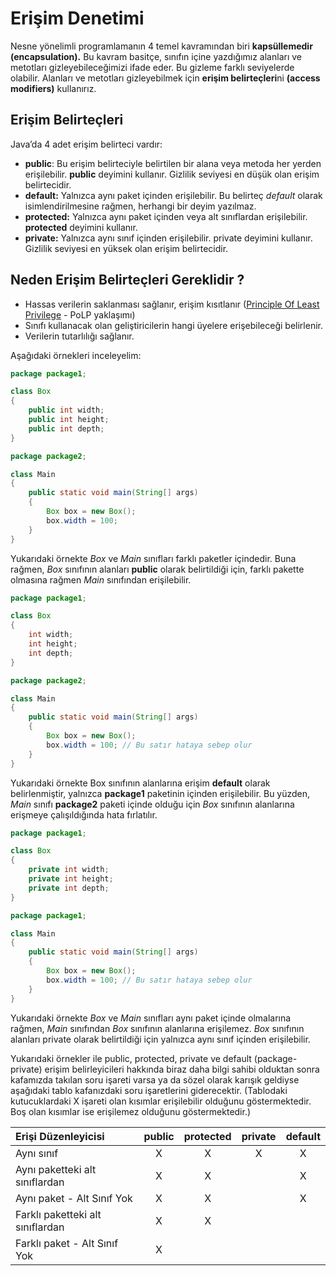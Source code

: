 # Erişim Denetimi

Nesne yönelimli programlamanın 4 temel kavramından biri **kapsüllemedir (encapsulation).** Bu kavram basitçe, sınıfın içine yazdığımız alanları ve metotları gizleyebileceğimizi ifade eder. Bu gizleme farklı seviyelerde olabilir. Alanları ve metotları gizleyebilmek için **erişim belirteçleri**ni **(access modifiers)** kullanırız.

## Erişim Belirteçleri

Java’da 4 adet erişim belirteci vardır:

- **public**: Bu erişim belirteciyle belirtilen bir alana veya metoda her yerden erişilebilir. **public** deyimini kullanır. Gizlilik seviyesi en düşük olan erişim belirtecidir.
- **default:** Yalnızca aynı paket içinden erişilebilir. Bu belirteç _default_ olarak isimlendirilmesine rağmen, herhangi bir deyim yazılmaz.
- **protected:** Yalnızca aynı paket içinden veya alt sınıflardan erişilebilir. **protected** deyimini kullanır.
- **private:** Yalnızca aynı sınıf içinden erişilebilir. private deyimini kullanır. Gizlilik seviyesi en yüksek olan erişim belirtecidir.

## Neden Erişim Belirteçleri Gereklidir ?

- Hassas verilerin saklanması sağlanır, erişim kısıtlanır ([Principle Of Least Privilege](https://en.wikipedia.org/wiki/Principle_of_least_privilege) - PoLP yaklaşımı)
- Sınıfı kullanacak olan geliştiricilerin hangi üyelere erişebileceği belirlenir.
- Verilerin tutarlılığı sağlanır.

Aşağıdaki örnekleri inceleyelim:

```java
package package1;

class Box
{
	public int width;
	public int height;
	public int depth;
}
```

```java
package package2;

class Main
{
	public static void main(String[] args)
	{
		Box box = new Box();
		box.width = 100;
	}
}
```

Yukarıdaki örnekte _Box_ ve _Main_ sınıfları farklı paketler içindedir. Buna rağmen, _Box_ sınıfının alanları **public** olarak belirtildiği için, farklı pakette olmasına rağmen _Main_ sınıfından erişilebilir.

```java
package package1;

class Box
{
	int width;
	int height;
	int depth;
}
```

```java
package package2;

class Main
{
	public static void main(String[] args)
	{
        Box box = new Box();
	    box.width = 100; // Bu satır hataya sebep olur
	}
}
```

Yukarıdaki örnekte Box sınıfının alanlarına erişim **default** olarak belirlenmiştir, yalnızca **package1** paketinin içinden erişilebilir. Bu yüzden, _Main_ sınıfı **package2** paketi içinde olduğu için _Box_ sınıfının alanlarına erişmeye çalışıldığında hata fırlatılır.

```java
package package1;

class Box
{
	private int width;
	private int height;
	private int depth;
}
```

```java
package package1;

class Main
{
	public static void main(String[] args)
    {
		Box box = new Box();
		box.width = 100; // Bu satır hataya sebep olur
	}
}
```

Yukarıdaki örnekte _Box_ ve _Main_ sınıfları aynı paket içinde olmalarına rağmen, _Main_ sınıfından _Box_ sınıfının alanlarına erişilemez. _Box_ sınıfının alanları private olarak belirtildiği için yalnızca aynı sınıf içinden erişilebilir.

Yukarıdaki örnekler ile public, protected, private ve default (package-private) erişim belirleyicileri hakkında biraz daha bilgi sahibi olduktan sonra kafamızda takılan soru işareti varsa ya da sözel olarak karışık geldiyse aşağıdaki tablo kafanızdaki soru işaretlerini giderecektir. (Tablodaki kutucuklardaki X işareti olan kısımlar erişilebilir olduğunu göstermektedir. Boş olan kısımlar ise erişilemez olduğunu göstermektedir.)

| Erişi Düzenleyicisi              | public | protected | private | default |
| :------------------------------- | :----: | :-------: | :-----: | :-----: |
| Aynı sınıf                       |   X    |     X     |    X    |    X    |
| Aynı paketteki alt sınıflardan   |   X    |     X     |         |    X    |
| Aynı paket - Alt Sınıf Yok       |   X    |     X     |         |    X    |
| Farklı paketteki alt sınıflardan |   X    |     X     |         |         |
| Farklı paket - Alt Sınıf Yok     |   X    |           |         |         |

